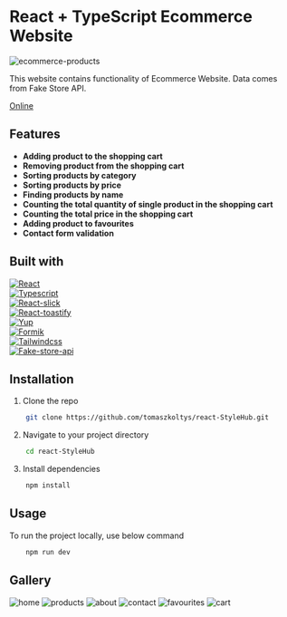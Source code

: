 # React + TypeScript Ecommerce Website

![ecommerce-products](https://i.imgur.com/aGUtmnl.png)

This website contains functionality of Ecommerce Website. Data comes from Fake Store API.

[Online](https://react-style-hub.vercel.app/)

## Features

- **Adding product to the shopping cart**
- **Removing product from the shopping cart**
- **Sorting products by category**
- **Sorting products by price**
- **Finding products by name**
- **Counting the total quantity of single product in the shopping cart**
- **Counting the total price in the shopping cart**
- **Adding product to favourites**
- **Contact form validation**

## Built with

[![React][React-logo]][React-url] </br>
[![Typescript][Typescript-logo]][Typescript-url] </br>
[![React-slick][React-slick-logo]][React-slick-url] </br>
[![React-toastify][React-toastify-logo]][React-toastify-url] </br>
[![Yup][Yup-logo]][Yup-url] </br>
[![Formik][Formik-logo]][Formik-url] </br>
[![Tailwindcss][Tailwindcss-logo]][Tailwindcss-url] </br>
[![Fake-store-api][Fake-store-api-logo]][Fake-store-api-url] </br>

## Installation

1. Clone the repo

```sh
    git clone https://github.com/tomaszkoltys/react-StyleHub.git
```

2. Navigate to your project directory

```sh
    cd react-StyleHub
```

3. Install dependencies

```sh
    npm install
```

## Usage

To run the project locally, use below command

```sh
    npm run dev
```

## Gallery

![home](https://i.imgur.com/i4POjib.png)
![products](https://i.imgur.com/T7yBfQz.png)
![about](https://i.imgur.com/I3OtgkE.png)
![contact](https://i.imgur.com/rvH3zu7.png)
![favourites](https://i.imgur.com/YTSt3ov.png)
![cart](https://i.imgur.com/BKVcmsn.png)

<!--links-->

[React-logo]: https://img.shields.io/badge/React-20232A?style=for-the-badge&logo=react&logoColor=61DAFB
[React-url]: https://reactjs.org/
[Typescript-logo]: https://img.shields.io/badge/TypeScript-3178C6?style=for-the-badge&logo=typescript&logoColor=white
[Typescript-url]: https://www.typescriptlang.org/
[React-slick-logo]: https://img.shields.io/badge/React%20Slick-20232A?style=for-the-badge&logo=react&logoColor=61DAFB
[React-slick-url]: https://react-slick.neostack.com/
[React-toastify-logo]: https://img.shields.io/badge/React%20Toastify-20232A?style=for-the-badge&logo=react&logoColor=61DAFB
[React-toastify-url]: https://fkhadra.github.io/react-toastify/introduction/
[Yup-logo]: https://img.shields.io/badge/Yup-20232A?style=for-the-badge
[Yup-url]: https://github.com/jquense/yup
[Formik-logo]: https://img.shields.io/badge/Formik-87CEFA?style=for-the-badge
[Formik-url]: https://formik.org/
[Tailwindcss-logo]: https://img.shields.io/badge/Tailwindcss-3178C6?style=for-the-badge&logo=tailwindcss&logoColor=61DAFB
[Tailwindcss-url]: https://tailwindcss.com/
[Fake-store-api-logo]: https://img.shields.io/badge/Fake%20Store%20Api-360d34?style=for-the-badge
[Fake-store-api-url]: https://fakestoreapi.com/
